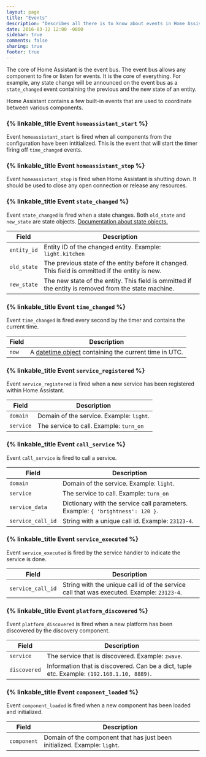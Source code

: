 ```yaml
---
layout: page
title: "Events"
description: "Describes all there is to know about events in Home Assistant."
date: 2016-03-12 12:00 -0800
sidebar: true
comments: false
sharing: true
footer: true
---
```


The core of Home Assistant is the event bus. The event bus allows any component to fire or listen for events. It is the core of everything. For example, any state change will be announced on the event bus as a `state_changed` event containing the previous and the new state of an entity.

Home Assistant contains a few built-in events that are used to coordinate between various components.

### {% linkable_title Event `homeassistant_start` %}
Event `homeassistant_start` is fired when all components from the configuration have been intitialized. This is the event that will start the timer firing off `time_changed` events.


### {% linkable_title Event `homeassistant_stop` %}
Event `homeassistant_stop` is fired when Home Assistant is shutting down. It should be used to close any open connection or release any resources.


### {% linkable_title Event `state_changed` %}
Event `state_changed` is fired when a state changes. Both `old_state` and `new_state` are state objects. [Documentation about state objects.](/topics/state_object/)

Field | Description
----- | -----------
`entity_id` | Entity ID of the changed entity. Example: `light.kitchen`
`old_state` | The previous state of the entity before it changed. This field is ommitted if the entity is new.
`new_state` | The new state of the entity. This field is ommitted if the entity is removed from the state machine.


### {% linkable_title Event `time_changed` %}
Event `time_changed` is fired every second by the timer and contains the current time.

Field | Description
----- | -----------
`now` | A [datetime object](https://docs.python.org/3.4/library/datetime.html#datetime.datetime) containing the current time in UTC.


### {% linkable_title Event `service_registered` %}
Event `service_registered` is fired when a new service has been registered within Home Assistant.

Field | Description
----- | -----------
`domain` | Domain of the service. Example: `light`.
`service` | The service to call. Example: `turn_on`


### {% linkable_title Event `call_service` %}
Event `call_service` is fired to call a service.

Field | Description
----- | -----------
`domain` | Domain of the service. Example: `light`.
`service` | The service to call. Example: `turn_on`
`service_data` | Dictionary with the service call parameters. Example: `{ 'brightness': 120 }`.
`service_call_id` | String with a unique call id. Example: `23123-4`.


### {% linkable_title Event `service_executed` %}
Event `service_executed` is fired by the service handler to indicate the service is done.

Field | Description
----- | -----------
`service_call_id` | String with the unique call id of the service call that was executed. Example: `23123-4`.


### {% linkable_title Event `platform_discovered` %}
Event `platform_discovered` is fired when a new platform has been discovered by the discovery component.

Field | Description
----- | -----------
`service` | The service that is discovered. Example: `zwave`.
`discovered` | Information that is discovered. Can be a dict, tuple etc. Example: `(192.168.1.10, 8889)`.


### {% linkable_title Event `component_loaded` %}
Event `component_loaded` is fired when a new component has been loaded and initialized.

Field | Description
----- | -----------
`component` | Domain of the component that has just been initialized. Example: `light`.
